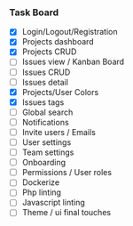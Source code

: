 ### Task Board

-   [x] Login/Logout/Registration
-   [x] Projects dashboard
-   [x] Projects CRUD
-   [ ] Issues view / Kanban Board
-   [ ] Issues CRUD
-   [ ] Issues detail
-   [x] Projects/User Colors
-   [x] Issues tags
-   [ ] Global search
-   [ ] Notifications
-   [ ] Invite users / Emails
-   [ ] User settings
-   [ ] Team settings
-   [ ] Onboarding
-   [ ] Permissions / User roles
-   [ ] Dockerize
-   [ ] Php linting
-   [ ] Javascript linting
-   [ ] Theme / ui final touches
